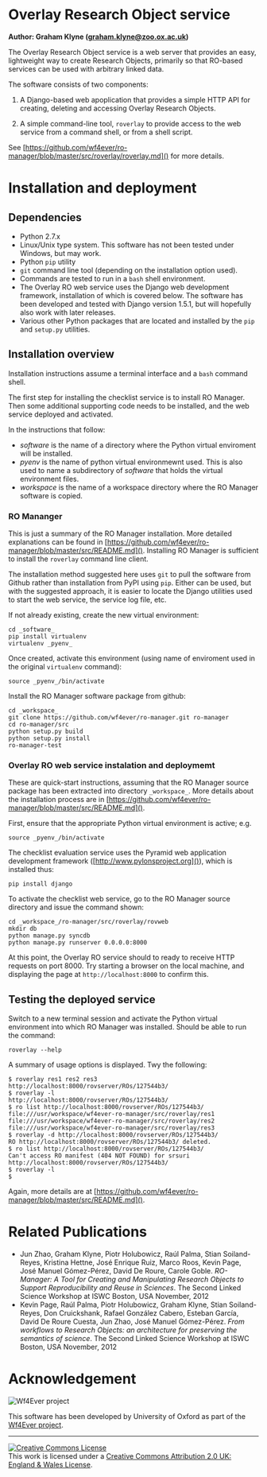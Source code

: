# Overlay Research Object service

**Author: Graham Klyne (graham.klyne@zoo.ox.ac.uk)**

The Overlay Research Object service is a web server that provides an easy, lightweight way to create Research Objects, primarily so that RO-based services can be used with arbitrary linked data.

The software consists of two components:

1. A Django-based web apoplication that provides a simple HTTP API for creating, deleting and accessing Overlay Research Objects.

2. A simple command-line tool, `roverlay` to provide access to the web service from a command shell, or from a shell script.

See [https://github.com/wf4ever/ro-manager/blob/master/src/roverlay/roverlay.md]() for more details.


# Installation and deployment

## Dependencies

* Python 2.7.x
* Linux/Unix type system.
  This software has not been tested under Windows, but may work.
* Python `pip` utility
* `git` command line tool (depending on the installation option used).
* Commands are tested to run in a `bash` shell environment.
* The Overlay RO web service uses the Django web development framework, installation of which is covered below.  The software has been developed and tested with Django version 1.5.1, but will hopefully also work with later releases.
* Various other Python packages that are located and installed by the `pip` and `setup.py` utilities.


## Installation overview

Installation instructions assume a terminal interface and a `bash` command shell.

The first step for installing the checklist service is to install RO Manager.  Then some additional supporting code needs to be installed, and the web service deployed and activated.

In the instructions that follow:
* _software_ is the name of a directory where the Python virtual enviroment will be installed.
* _pyenv_ is the name of python virtual environmewnt used.  This is also used to name a subdirectory of _software_ that holds the virtual environment files.
* _workspace_ is the name of a workspace directory where the RO Manager software is copied.


### RO Mananger

This is just a summary of the RO Manager installation.  More detailed explanations can be found in [https://github.com/wf4ever/ro-manager/blob/master/src/README.md]().  Installing RO Manager is sufficient to install the `roverlay` command line client.

The installation method suggested here uses `git` to pull the software from Github rather than installation from PyPI using `pip`.  Either can be used, but with the suggested approach, it is easier to locate the Django utilities used to start the web service, the service log file, etc.

If not already existing, create the new virtual environment:

    cd _software_
    pip install virtualenv
    virtualenv _pyenv_

Once created, activate this environment (using name of enviroment used in the original `virtualenv` command):

    source _pyenv_/bin/activate

Install the RO Manager software package from github:

    cd _workspace_
    git clone https://github.com/wf4ever/ro-manager.git ro-manager
    cd ro-manager/src
    python setup.py build
    python setup.py install
    ro-manager-test


### Overlay RO web service instalation and deploymemt

These are quick-start instructions, assuming that the RO Manager source package has been extracted into directory `_workspace_`.  More details about the installation process are in [https://github.com/wf4ever/ro-manager/blob/master/src/README.md]().

First, ensure that the appropriate Python virtual environment is active; e.g.

    source _pyenv_/bin/activate

The checklist evaluation service uses the Pyramid web application development framework ([http://www.pylonsproject.org]()), which is installed thus:

    pip install django

To activate the checklist web service, go to the RO Manager source directory and issue the command shown:

    cd _workspace_/ro-manager/src/roverlay/rovweb
    mkdir db
    python manage.py syncdb
    python manage.py runserver 0.0.0.0:8000

At this point, the Overlay RO service should to ready to receive HTTP requests on port 8000.  Try starting a browser on the local machine, and displaying the page at `http://localhost:8000` to confirm this.

## Testing the deployed service

Switch to a new terminal session and activate the Python virtual environment into which RO Manager was installed.  Should be able to run the command:

    roverlay --help

A summary of usage options is displayed.  Twy the following:

    $ roverlay res1 res2 res3
    http://localhost:8000/rovserver/ROs/127544b3/
    $ roverlay -l
    http://localhost:8000/rovserver/ROs/127544b3/
    $ ro list http://localhost:8000/rovserver/ROs/127544b3/
    file:///usr/workspace/wf4ever-ro-manager/src/roverlay/res1
    file:///usr/workspace/wf4ever-ro-manager/src/roverlay/res2
    file:///usr/workspace/wf4ever-ro-manager/src/roverlay/res3
    $ roverlay -d http://localhost:8000/rovserver/ROs/127544b3/
    RO http://localhost:8000/rovserver/ROs/127544b3/ deleted.
    $ ro list http://localhost:8000/rovserver/ROs/127544b3/
    Can't access RO manifest (404 NOT FOUND) for srsuri http://localhost:8000/rovserver/ROs/127544b3/
    $ roverlay -l
    $

Again, more details are at [https://github.com/wf4ever/ro-manager/blob/master/src/README.md]().


# Related Publications

* Jun Zhao, Graham Klyne, Piotr Holubowicz, Raúl Palma, Stian Soiland-Reyes, Kristina Hettne, José Enrique Ruiz, Marco Roos, Kevin Page, José Manuel Gómez-Pérez, David De Roure, Carole Goble. _RO-Manager: A Tool for Creating and Manipulating Research Objects to Support Reproducibility and Reuse in Sciences_. The Second Linked Science Workshop at ISWC Boston, USA November, 2012
* Kevin Page, Raúl Palma, Piotr Holubowicz, Graham Klyne, Stian Soiland-Reyes, Don Cruickshank, Rafael González Cabero, Esteban García, David De Roure Cuesta, Jun Zhao, José Manuel Gómez-Pérez. _From workflows to Research Objects: an architecture for preserving the semantics of science_. The Second Linked Science Workshop at ISWC Boston, USA November, 2012


# Acknowledgement

![Wf4Ever project](http://sandbox.wf4ever-project.org/portal/images/wf4ever_logo.png)

This software has been developed by University of Oxford as part of the [Wf4Ever project](http://www.wf4ever-project.org).

----

<a rel="license" href="http://creativecommons.org/licenses/by/2.0/uk/deed.en_US"><img alt="Creative Commons License" style="border-width:0" src="http://i.creativecommons.org/l/by/2.0/uk/80x15.png" /></a><br />This work is licensed under a <a rel="license" href="http://creativecommons.org/licenses/by/2.0/uk/deed.en_US">Creative Commons Attribution 2.0 UK: England &amp; Wales License</a>.


